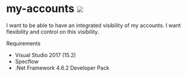# my-accounts ![](https://bbraye.visualstudio.com/_apis/public/build/definitions/5d928409-921f-47c0-b564-6957266e2624/1/badge)
I want to be able to have an integrated visibility of my accounts. I want flexibility and control on this visibility.

Requirements
- Visual Studio 2017 (15.2)
- Specflow
- .Net Framework 4.6.2 Developer Pack
